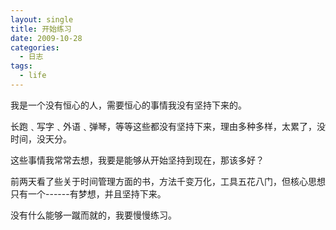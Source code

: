 ```yaml
---
layout: single
title: 开始练习
date: 2009-10-28
categories:
  - 日志
tags:
  - life
---
```


我是一个没有恒心的人，需要恒心的事情我没有坚持下来的。

长跑﹑写字﹑外语﹑弹琴，等等这些都没有坚持下来，理由多种多样，太累了，没时间，没天分。

这些事情我常常去想，我要是能够从开始坚持到现在，那该多好？

前两天看了些关于时间管理方面的书，方法千变万化，工具五花八门，但核心思想只有一个------有梦想，并且坚持下来。

没有什么能够一蹴而就的，我要慢慢练习。
